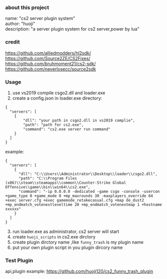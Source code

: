 ### about this project
name: "cs2 server plugin system"  
author: "huoji"  
description: "a server plugin system for cs2 server,power by lua"  
### credit  
https://github.com/alliedmodders/hl2sdk/  
https://github.com/Source2ZE/CS2Fixes/  
https://github.com/bruhmoment21/cs2-sdk/  
https://github.com/neverlosecc/source2sdk  
### Usage 
1. use vs2019 compile csgo2.dll and loader.exe 
2. create a config.json in loader.exe directory: 
```
{
  "servers": [
    {
        "dll": "your path in csgo2.dll in vs2019 complie",
        "path": "path for cs2.exe",
        "command": "cs2.exe server run command"
    }
  ]
}
```
example:  
```
{
  "servers": [
    {
      "dll": "C:\\Users\\Administrator\\Desktop\\loader\\csgo2.dll",
      "path": "C:\\Program Files (x86)\\steam\\steamapps\\common\\Counter-Strike Global Offensive\\game\\bin\\win64\\cs2.exe",
      "command": "-ip 0.0.0.0 -dedicated -game csgo -console -usercon +game_type 0 +game_mode 0 +mp_maxrounds 30 -maxplayers_override 64 +exec server.cfg +exec gamemode_retakecasual.cfg +map de_dust2 +mp_endmatch_votenextleveltime 20 +mp_endmatch_votenextmap 1 +hostname xxxxxx"
    }
  ]
}

```
3. run loader.exe as administrator, cs2 server will start
4. create `huoji_scripts` in cs2.exe dirctory
5. create plugin dirctory name ,like `funny_trash` is my plugin name
6. put your own plugin script in you plugin dircory name 
### Test Plugin  
api,plugin example: 
https://github.com/huoji120/cs2_funny_trash_plugin  
